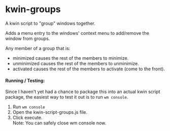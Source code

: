 # kwin-groups
A kwin script to "group" windows together.

Adds a menu entry to the windows' context menu to add/remove the window from groups.

Any member of a group that is:
- minimized causes the rest of the members to minimize.
- unminimized causes the rest of the members to unminimize.
- activated causes the rest of the members to activate (come to the front).

#### Running / Testing:
Since I haven't yet had a chance to package this into an actual kwin script package, the easiest way to test it out is to run `wm console`.
1. Run `wm console`
2. Open the kwin-script-groups.js file.
3. Click execute.    
Note: You can safely close wm console now.
